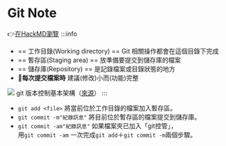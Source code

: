 # Git Note

👉[在HackMD瀏覽](https://hackmd.io/@tyzx5246/ryvhJsBQF)
:::info
- == 工作目錄(Working directory) == Git 相關操作都會在這個目錄下完成
- == 暫存區(Staging area) == 放準備要提交到儲存庫的檔案
- == 儲存庫(Repository) == 是記錄檔案或目錄狀態的地方
- **:triangular_flag_on_post:每次提交檔案時** 建議(修改)小而(功能)完整

![](https://i.imgur.com/WdWsT1I.png)
git 版本控制基本架構（[來源](https://vocus.cc/article/5de3dbb8fd89780001d599fc)）
:::
- `git add <file>` 將當前位於工作目錄的檔案加入暫存區。
- `git commit -m"紀錄訊息"` 將目前位於暫存區的檔案提交到儲存庫。
- `git commit -am"紀錄訊息"` 如果檔案夾已加入「git控管」，  
 用`git commit -am` 一次完成`git add`＋`git commit -m`兩個步驟。
